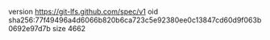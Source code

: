 version https://git-lfs.github.com/spec/v1
oid sha256:77f49496a4d6066b820b6ca723c5e92380ee0c13847cd60d9f063b0692e97d7b
size 4662

